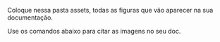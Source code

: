 Coloque nessa pasta assets, todas as figuras que vão aparecer na sua documentação.

Use os comandos abaixo para citar as imagens no seu doc.


